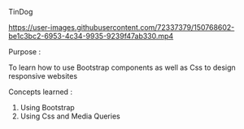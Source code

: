 TinDog 

https://user-images.githubusercontent.com/72337379/150768602-be1c3bc2-6953-4c34-9935-9239f47ab330.mp4

Purpose : 

To learn how to use Bootstrap components as well as Css to design responsive websites

Concepts learned :

1. Using Bootstrap
2. Using Css and Media Queries

